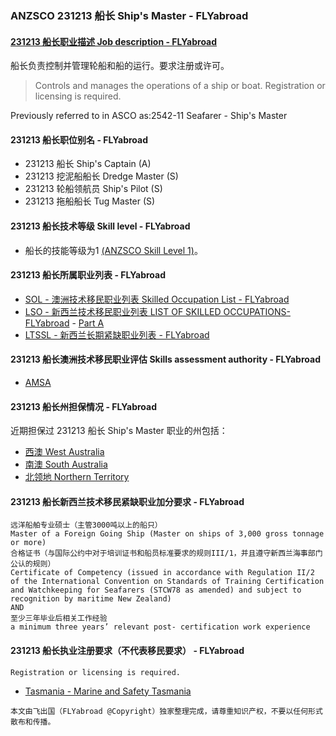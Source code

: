 ### ANZSCO 231213 船长 Ship's Master - FLYabroad ###

####  [231213 船长职业描述 Job description - FLYabroad](http://www.flyabroadvisa.com/anzsco/2312.html#231213)

船长负责控制并管理轮船和船的运行。要求注册或许可。

> Controls and manages the operations of a ship or boat. Registration or licensing is required.

Previously referred to in ASCO as:2542-11 Seafarer - Ship's Master

#### 231213 船长职位别名 - FLYabroad
 
- 231213	 船长 Ship's Captain (A)
- 231213 挖泥船船长 Dredge Master (S)
- 231213	 轮船领航员 Ship's Pilot (S)
- 231213	 拖船船长 Tug Master (S)

#### 231213 船长技术等级 Skill level - FLYabroad

- 船长的技能等级为1 [(ANZSCO Skill Level 1)](http://www.flyabroadvisa.com/anzsco/)。

#### 231213 船长所属职业列表 - FLYabroad

- [SOL - 澳洲技术移民职业列表 Skilled Occupation List - FLYabroad](http://www.flyabroadvisa.com/sol/)
- [LSO - 新西兰技术移民职业列表 LIST OF SKILLED OCCUPATIONS-FLYabroad](http://nz.flyabroadvisa.com/lso/) - [Part A](parta)
- [LTSSL - 新西兰长期紧缺职业列表 - FLYabroad](http://nz.flyabroadvisa.com/work-residence/ltssl.html)

#### 231213 船长澳洲技术移民职业评估 Skills assessment authority - FLYabroad

- [AMSA](http://www.amsa.gov.au/)

####  231213 船长州担保情况 - FLYabroad

近期担保过 231213 船长 Ship's Master 职业的州包括：

- [西澳 West Australia](http://www.flyabroadvisa.com/zdb/wa.html)
- [南澳 South Australia](http://www.flyabroadvisa.com/zdb/sa.html)
- [北领地 Northern Territory](http://www.flyabroadvisa.com/zdb/nt.html)

####  231213 船长新西兰技术移民紧缺职业加分要求 - FLYabroad

    远洋船舶专业硕士（主管3000吨以上的船只）
    Master of a Foreign Going Ship (Master on ships of 3,000 gross tonnage or more) 
    合格证书（与国际公约中对于培训证书和船员标准要求的规则III/1，并且遵守新西兰海事部门公认的规则）
    Certificate of Competency (issued in accordance with Regulation II/2 of the International Convention on Standards of Training Certification and Watchkeeping for Seafarers (STCW78 as amended) and subject to recognition by maritime New Zealand)
    AND
    至少三年毕业后相关工作经验
    a minimum three years’ relevant post- certification work experience

####  231213 船长执业注册要求（不代表移民要求） - FLYabroad

    Registration or licensing is required.

- [Tasmania - Marine and Safety Tasmania ](http://www.mast.tas.gov.au/domino/mast/newweb.nsf/v-html/fsLegislation)

`本文由飞出国（FLYabroad @Copyright）独家整理完成，请尊重知识产权，不要以任何形式散布和传播。`